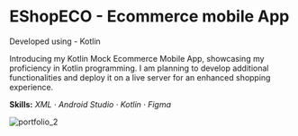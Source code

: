 # EShopECO - Ecommerce mobile App

Developed using - Kotlin

Introducing my Kotlin Mock Ecommerce Mobile App, showcasing my proficiency in Kotlin programming. I am planning to develop additional functionalities and deploy it on a live server for an enhanced shopping experience.

**Skills:** *XML · Android Studio · Kotlin · Figma*

![portfolio_2](https://github.com/Bilal025/EShopECO/assets/95700674/09a92173-8408-4b07-8ffd-e6fa7018565d)
